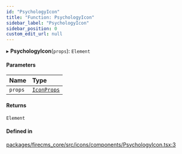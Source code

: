 ```yaml
---
id: "PsychologyIcon"
title: "Function: PsychologyIcon"
sidebar_label: "PsychologyIcon"
sidebar_position: 0
custom_edit_url: null
---
```


▸ **PsychologyIcon**(`props`): `Element`

#### Parameters

| Name | Type |
| :------ | :------ |
| `props` | [`IconProps`](../types/IconProps.md) |

#### Returns

`Element`

#### Defined in

[packages/firecms_core/src/icons/components/PsychologyIcon.tsx:3](https://github.com/FireCMSco/firecms/blob/d45f3739/packages/firecms_core/src/icons/components/PsychologyIcon.tsx#L3)
